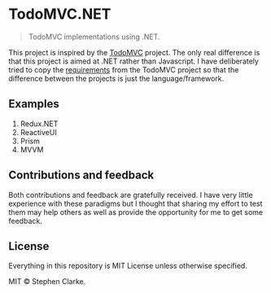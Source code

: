 # TodoMVC.NET

> TodoMVC implementations using .NET.

This project is inspired by the [TodoMVC] project. The only real difference is that this project is aimed at .NET rather than Javascript. I have deliberately tried to copy the [requirements] from the TodoMVC project so that the difference between the projects is just the language/framework.

[TodoMVC]: https://github.com/tastejs/todomvc
[requirements]: REQUIREMENTS.md

## Examples

1. Redux.NET
1. ReactiveUI
1. Prism
1. MVVM

## Contributions and feedback

Both contributions and feedback are gratefully received. I have very little experience with these paradigms but I thought that sharing my effort to test them may help others as well as provide the opportunity for me to get some feedback.

## License

Everything in this repository is MIT License unless otherwise specified.

MIT © Stephen Clarke.
